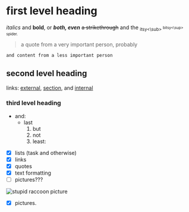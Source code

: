 # first level heading
*italics* and **bold**, or ***both, even***
~~a strikethrough~~ and the <sub>itsy<\sub> <sup>bitsy<\sup> spider.
> a quote from a very important person, probably

```
and content from a less important person
```
## second level heading
links: [external](https://www.youtube.com/watch?v=dQw4w9WgXcQ), [section](#first-level-heading), and [internal](rick.md)
### third level heading
- and:
  - last
    1. but
    2. not
    3. least:
- [x] lists (task and otherwise)
- [x] links
- [x] quotes
- [x] text formatting
- [ ] pictures???

![stupid raccoon picture](https://github.com/yue-hua-x/cse110_lab1/assets/146787492/adc2a2eb-c9a2-4822-96fb-220483206571)
- [x] pictures.
